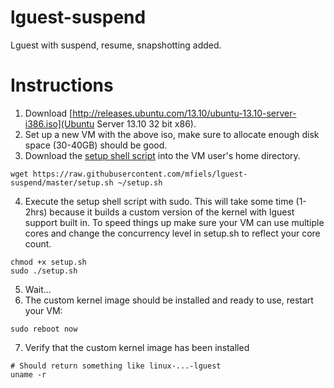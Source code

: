lguest-suspend
==============

Lguest with suspend, resume, snapshotting added.

Instructions
============
1. Download [http://releases.ubuntu.com/13.10/ubuntu-13.10-server-i386.iso](Ubuntu Server 13.10 32 bit x86).
2. Set up a new VM with the above iso, make sure to allocate enough disk space (30-40GB) should be good.
3. Download the [setup shell script](https://raw.githubusercontent.com/mfiels/lguest-suspend/master/setup.sh) into the VM user's home directory.
```
wget https://raw.githubusercontent.com/mfiels/lguest-suspend/master/setup.sh ~/setup.sh
```
4. Execute the setup shell script with sudo. This will take some time (1-2hrs) because it builds a custom version of the kernel with lguest support built in. To speed things up make sure your VM can use multiple cores and change the concurrency level in setup.sh to reflect your core count.
```
chmod +x setup.sh
sudo ./setup.sh
```
5. Wait...
6. The custom kernel image should be installed and ready to use, restart your VM:
```
sudo reboot now
```
7. Verify that the custom kernel image has been installed
```
# Should return something like linux-...-lguest
uname -r
```
